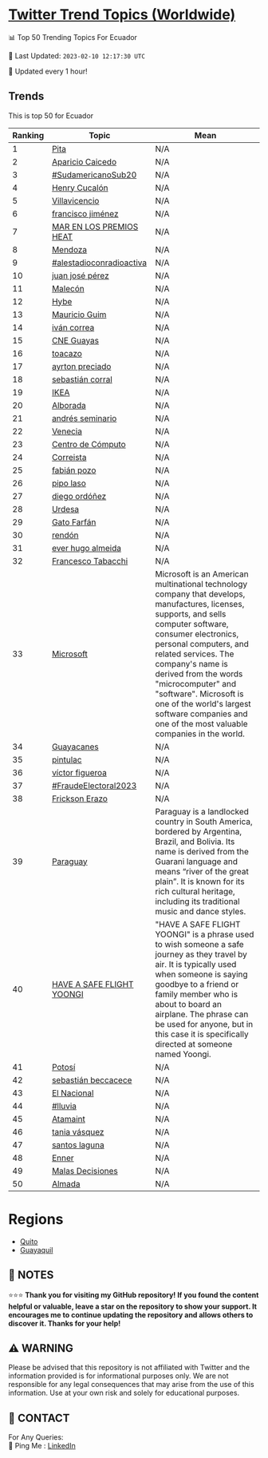 [Twitter Trend Topics (Worldwide)](https://github.com/ErcinDedeoglu/Twitter-Trend-Topics)
==========


📊 Top 50 Trending Topics For Ecuador

📆 Last Updated: `2023-02-10 12:17:30 UTC`

🔧 Updated every 1 hour!


## Trends

This is top 50 for Ecuador

| Ranking | Topic | Mean |
| ------- | ------------ | ------------ |
| 1 | [Pita](http://twitter.com/search?q=Pita) | N/A |
| 2 | [Aparicio Caicedo](http://twitter.com/search?q=Aparicio+Caicedo) | N/A |
| 3 | [#SudamericanoSub20](http://twitter.com/search?q=%23SudamericanoSub20) | N/A |
| 4 | [Henry Cucalón](http://twitter.com/search?q=Henry+Cucal%c3%b3n) | N/A |
| 5 | [Villavicencio](http://twitter.com/search?q=Villavicencio) | N/A |
| 6 | [francisco jiménez](http://twitter.com/search?q=francisco+jim%c3%a9nez) | N/A |
| 7 | [MAR EN LOS PREMIOS HEAT](http://twitter.com/search?q=MAR+EN+LOS+PREMIOS+HEAT) | N/A |
| 8 | [Mendoza](http://twitter.com/search?q=Mendoza) | N/A |
| 9 | [#alestadioconradioactiva](http://twitter.com/search?q=%23alestadioconradioactiva) | N/A |
| 10 | [juan josé pérez](http://twitter.com/search?q=juan+jos%c3%a9+p%c3%a9rez) | N/A |
| 11 | [Malecón](http://twitter.com/search?q=Malec%c3%b3n) | N/A |
| 12 | [Hybe](http://twitter.com/search?q=Hybe) | N/A |
| 13 | [Mauricio Guim](http://twitter.com/search?q=Mauricio+Guim) | N/A |
| 14 | [iván correa](http://twitter.com/search?q=iv%c3%a1n+correa) | N/A |
| 15 | [CNE Guayas](http://twitter.com/search?q=CNE+Guayas) | N/A |
| 16 | [toacazo](http://twitter.com/search?q=toacazo) | N/A |
| 17 | [ayrton preciado](http://twitter.com/search?q=ayrton+preciado) | N/A |
| 18 | [sebastián corral](http://twitter.com/search?q=sebasti%c3%a1n+corral) | N/A |
| 19 | [IKEA](http://twitter.com/search?q=IKEA) | N/A |
| 20 | [Alborada](http://twitter.com/search?q=Alborada) | N/A |
| 21 | [andrés seminario](http://twitter.com/search?q=andr%c3%a9s+seminario) | N/A |
| 22 | [Venecia](http://twitter.com/search?q=Venecia) | N/A |
| 23 | [Centro de Cómputo](http://twitter.com/search?q=Centro+de+C%c3%b3mputo) | N/A |
| 24 | [Correista](http://twitter.com/search?q=Correista) | N/A |
| 25 | [fabián pozo](http://twitter.com/search?q=fabi%c3%a1n+pozo) | N/A |
| 26 | [pipo laso](http://twitter.com/search?q=pipo+laso) | N/A |
| 27 | [diego ordóñez](http://twitter.com/search?q=diego+ord%c3%b3%c3%b1ez) | N/A |
| 28 | [Urdesa](http://twitter.com/search?q=Urdesa) | N/A |
| 29 | [Gato Farfán](http://twitter.com/search?q=Gato+Farf%c3%a1n) | N/A |
| 30 | [rendón](http://twitter.com/search?q=rend%c3%b3n) | N/A |
| 31 | [ever hugo almeida](http://twitter.com/search?q=ever+hugo+almeida) | N/A |
| 32 | [Francesco Tabacchi](http://twitter.com/search?q=Francesco+Tabacchi) | N/A |
| 33 | [Microsoft](http://twitter.com/search?q=Microsoft) | Microsoft is an American multinational technology company that develops, manufactures, licenses, supports, and sells computer software, consumer electronics, personal computers, and related services. The company's name is derived from the words "microcomputer" and "software". Microsoft is one of the world's largest software companies and one of the most valuable companies in the world. |
| 34 | [Guayacanes](http://twitter.com/search?q=Guayacanes) | N/A |
| 35 | [pintulac](http://twitter.com/search?q=pintulac) | N/A |
| 36 | [víctor figueroa](http://twitter.com/search?q=v%c3%adctor+figueroa) | N/A |
| 37 | [#FraudeElectoral2023](http://twitter.com/search?q=%23FraudeElectoral2023) | N/A |
| 38 | [Frickson Erazo](http://twitter.com/search?q=Frickson+Erazo) | N/A |
| 39 | [Paraguay](http://twitter.com/search?q=Paraguay) | Paraguay is a landlocked country in South America, bordered by Argentina, Brazil, and Bolivia. Its name is derived from the Guarani language and means “river of the great plain”. It is known for its rich cultural heritage, including its traditional music and dance styles. |
| 40 | [HAVE A SAFE FLIGHT YOONGI](http://twitter.com/search?q=HAVE+A+SAFE+FLIGHT+YOONGI) | "HAVE A SAFE FLIGHT YOONGI" is a phrase used to wish someone a safe journey as they travel by air. It is typically used when someone is saying goodbye to a friend or family member who is about to board an airplane. The phrase can be used for anyone, but in this case it is specifically directed at someone named Yoongi. |
| 41 | [Potosí](http://twitter.com/search?q=Potos%c3%ad) | N/A |
| 42 | [sebastián beccacece](http://twitter.com/search?q=sebasti%c3%a1n+beccacece) | N/A |
| 43 | [El Nacional](http://twitter.com/search?q=El+Nacional) | N/A |
| 44 | [#lluvia](http://twitter.com/search?q=%23lluvia) | N/A |
| 45 | [Atamaint](http://twitter.com/search?q=Atamaint) | N/A |
| 46 | [tania vásquez](http://twitter.com/search?q=tania+v%c3%a1squez) | N/A |
| 47 | [santos laguna](http://twitter.com/search?q=santos+laguna) | N/A |
| 48 | [Enner](http://twitter.com/search?q=Enner) | N/A |
| 49 | [Malas Decisiones](http://twitter.com/search?q=Malas+Decisiones) | N/A |
| 50 | [Almada](http://twitter.com/search?q=Almada) | N/A |



# Regions

* [Quito](</Ecuador/Quito.md>)
* [Guayaquil](</Ecuador/Guayaquil.md>)



## 📝 NOTES

⭐⭐⭐ **Thank you for visiting my GitHub repository! If you found the content helpful or valuable, leave a star on the repository to show your support. It encourages me to continue updating the repository and allows others to discover it. Thanks for your help!**


## ⚠️ WARNING

Please be advised that this repository is not affiliated with Twitter and the information provided is for informational purposes only. We are not responsible for any legal consequences that may arise from the use of this information. Use at your own risk and solely for educational purposes.


## 📨 CONTACT

 For Any Queries:  
            🏓 Ping Me : [LinkedIn](https://www.linkedin.com/in/ercindedeoglu/)
